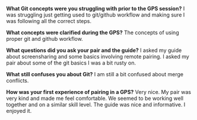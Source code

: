 **What Git concepts were you struggling with prior to the GPS session?** I was struggling just getting used to git/github workflow and making sure I was following all the correct steps.

**What concepts were clarified during the GPS?** The concepts of using proper git and github workflow. 

**What questions did you ask your pair and the guide?** I asked my guide about screensharing and some basics involving remote pairing. I asked my pair about some of the git basics I was a bit rusty on.

**What still confuses you about Git?** I am still a bit confused about merge conflicts.

**How was your first experience of pairing in a GPS?** Very nice. My pair was very kind and made me feel comfortable. We seemed to be working well together and on a similar skill level. The guide was nice and informative. I enjoyed it.
